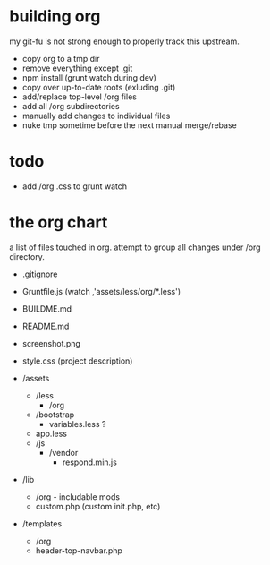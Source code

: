 building org
===
my git-fu is not strong enough to properly track this upstream.

* copy org to a tmp dir
* remove everything except .git
* npm install (grunt watch during dev)
* copy over up-to-date roots (exluding .git)
* add/replace top-level /org files
* add all /org subdirectories
* manually add changes to individual files
* nuke tmp sometime before the next manual merge/rebase

todo
===
* add /org .css to grunt watch

the org chart
===
a list of files touched in org. attempt to group all changes under /org directory.

* .gitignore
* Gruntfile.js (watch ,'assets/less/org/*.less')
* BUILDME.md
* README.md
* screenshot.png
* style.css (project description)

* /assets
	* /less
		* /org
	* /bootstrap
		* variables.less ?
	* app.less
	* /js
		* /vendor
			* respond.min.js

* /lib
	* /org - includable mods
	* custom.php (custom init.php, etc)

* /templates
	* /org
	* header-top-navbar.php

